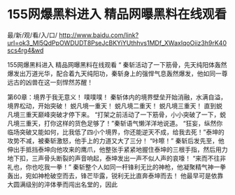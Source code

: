 # 155网爆黑料进入 精品网曝黑料在线观看

最/新/观/看/入/口/ http://www.baidu.com/link?url=ok3_Ml5QdPpOWDUDT8PseJcBKYiYUthhvs1MDf_XWaxIqoOiiz3h9rK40scs4rg4&wd

155网爆黑料进入 精品网曝黑料在线观看
 “
    秦斩活动了一下筋骨，先天纯阳体轰然爆发出万道光华，配合着九天纯阳功，秦斩身上的强悍气息轰然爆发，他如同一尊远古的凶兽在这一刻悍然苏醒！

第60章：境界于我无意义！
    噗噗噗！
    秦斩体内的境界壁垒开始消融，水满自溢，境界松动，开始突破！
    蜕凡境一重天！
    蜕凡境二重天！
    蜕凡境三重天！
    直到蜕凡境三重天巅峰突破才停下来。
    “打架之前活动了一下筋骨，小小突破了一下，蜕凡境三重天，打你这样的货色足够了！”秦斩语气懒洋洋地说道。
    “狂妄，纵然你临场突破又能如何，比我低了四小个境界，你还能逆天不成，给我去死！”泰坤的攻势不减，被秦斩激怒，他手上的力道又大了三分！
    “咔嚓！”
    秦斩后发先至，他伸出手抵挡泰坤向他攻来的鹰爪，他整张手紧紧地握住泰坤的三根手指，然后用力地下扣，三声骨头断裂的声音响起，泰坤发出一声不似人声的哀嚎！
    “来而不往非礼也，你也吃我一拳！”
    秦斩整个人如同一杆锋利无比的神枪，他凝聚精气神一拳轰出，宛如神枪破空而去，锋芒毕露，锐利无比直奔泰坤而去！
    他最早可是依靠大圆满级别的淬体拳而闯出名堂的，因此

